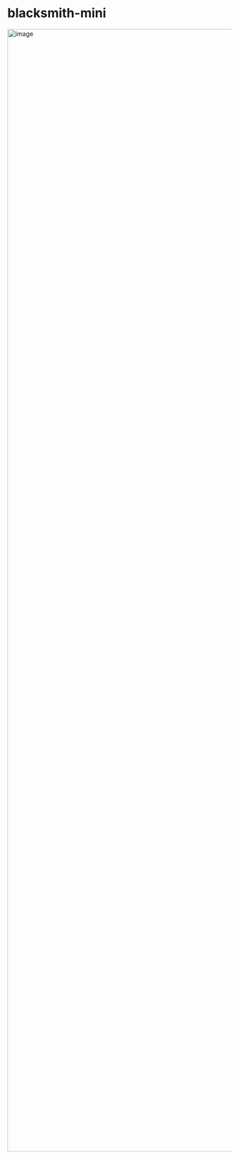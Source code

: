 # blacksmith-mini
<img width="1103" height="2521" alt="image" src="https://github.com/user-attachments/assets/81086cdc-369e-4595-aa14-4b6f7e7b1865" />
